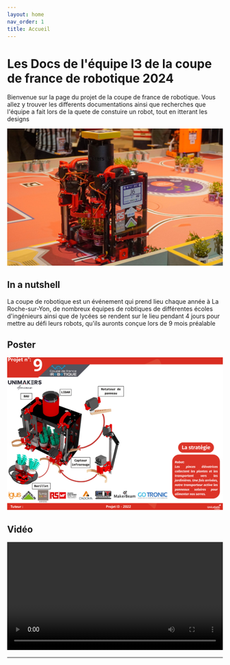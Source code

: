 ```yaml
---
layout: home
nav_order: 1
title: Accueil
---
```


# Les Docs de l'équipe I3 de la coupe de france de robotique 2024

Bienvenue sur la page du projet de la coupe de france de robotique. Vous allez y trouver les differents documentations ainsi que recherches que l'équipe a fait lors de la quete de constuire un robot, tout en itterant les designs

![Illustration vectorielle colorée avec un fond blanc, montrant un atelier équipé pour un projet de conception mécanique, électronique et informatique](images/RobotDevantwide.jpg)

## In a nutshell

La coupe de robotique est un événement qui prend lieu chaque année à La Roche-sur-Yon,
de nombreux équipes de robtiques de différentes écoles d'ingénieurs ainsi que de lycées se 
rendent sur le lieu pendant 4 jours pour mettre au défi leurs robots, qu'ils auronts conçue lors de 9 mois préalable 

## Poster

![Poster projet](images/PosterBon.png)

## Vidéo

<video src="images/intro_unimakers.webm" controls title="Title"  style="width: 100%;"></video>

---